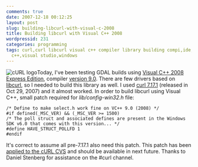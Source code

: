 ```yaml
---
comments: true
date: 2007-12-18 00:12:25
layout: post
slug: building-libcurl-with-visual-c-2008
title: Building libcurl with Visual C++ 2008
wordpressid: 231
categories: programming
tags: curl,curl libcurl visual c++ compiler library building compi,ide,libcurl,library,microsoft,visual
  c++,visual studio,windows
---
```


![cURL logo](/images/logos/curl-logo.gif)Today, I've been testing GDAL builds using [Visual C++ 2008 Express Edition](http://www.microsoft.com/express/vc/Default.aspx), compiler [version 9.0](http://en.wikipedia.org/wiki/Visual_C_Plus_Plus). There are few drivers based on [libcurl](http://curl.haxx.se/libcurl), so I needed to build this library as well. I used [curl 7.17.1](http://curl.haxx.se/download.html) (released in Oct 29, 2007) and it almost worked. In order to build libcurl using Visual C++, small patch required for _lib/config-win32.h_ file:

    
    
    /* Define to make select.h work fine on VC++ 9.0 (2008) */
    #if defined(_MSC_VER) && (_MSC_VER >= 1500)
    /* The poll struct and associated defines are present in the Windows SDK v6.0 that comes with this version... */
    #define HAVE_STRUCT_POLLFD 1
    #endif
    








It's correct to assume all pre-7.17.1 also need this patch. This patch has been [applied to the cURL CVS](http://article.gmane.org/gmane.comp.web.curl.cvs/8548) and should be available in next future. Thanks to Daniel Stenberg for assistance on the #curl channel.
